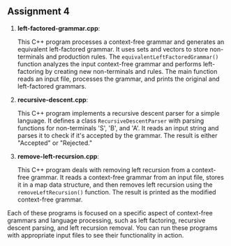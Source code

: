 ## Assignment 4

1. **left-factored-grammar.cpp**:

    This C++ program processes a context-free grammar and generates an equivalent left-factored grammar. It uses sets and vectors to store non-terminals and production rules. The `equivalentLeftFactoredGrammar()` function analyzes the input context-free grammar and performs left-factoring by creating new non-terminals and rules. The main function reads an input file, processes the grammar, and prints the original and left-factored grammars.

2. **recursive-descent.cpp**:

    This C++ program implements a recursive descent parser for a simple language. It defines a class `RecursiveDescentParser` with parsing functions for non-terminals 'S', 'B', and 'A'. It reads an input string and parses it to check if it's accepted by the grammar. The result is either "Accepted" or "Rejected."

3. **remove-left-recursion.cpp**:

    This C++ program deals with removing left recursion from a context-free grammar. It reads a context-free grammar from an input file, stores it in a map data structure, and then removes left recursion using the `removeLeftRecursion()` function. The result is printed as the modified context-free grammar.

Each of these programs is focused on a specific aspect of context-free grammars and language processing, such as left factoring, recursive descent parsing, and left recursion removal. You can run these programs with appropriate input files to see their functionality in action.